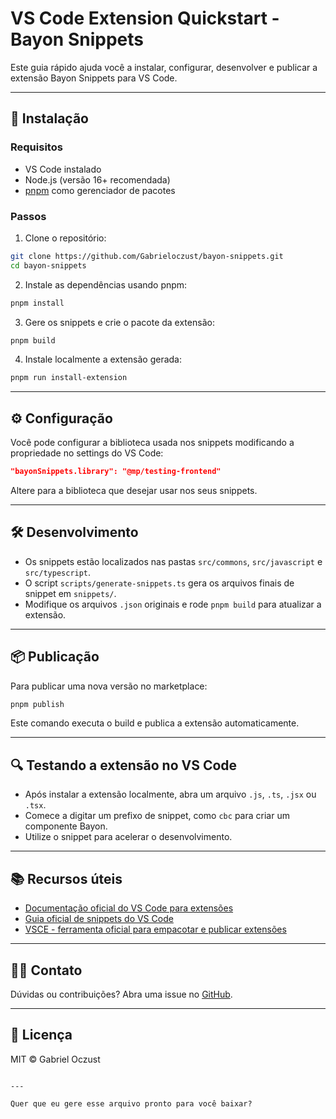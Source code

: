 # VS Code Extension Quickstart - Bayon Snippets

Este guia rápido ajuda você a instalar, configurar, desenvolver e publicar a extensão Bayon Snippets para VS Code.

---

## 🚀 Instalação

### Requisitos

- VS Code instalado
- Node.js (versão 16+ recomendada)
- [pnpm](https://pnpm.io/) como gerenciador de pacotes

### Passos

1. Clone o repositório:

```bash
git clone https://github.com/Gabrieloczust/bayon-snippets.git
cd bayon-snippets
````

2. Instale as dependências usando pnpm:

```bash
pnpm install
```

3. Gere os snippets e crie o pacote da extensão:

```bash
pnpm build
```

4. Instale localmente a extensão gerada:

```bash
pnpm run install-extension
```

---

## ⚙️ Configuração

Você pode configurar a biblioteca usada nos snippets modificando a propriedade no settings do VS Code:

```json
"bayonSnippets.library": "@mp/testing-frontend"
```

Altere para a biblioteca que desejar usar nos seus snippets.

---

## 🛠 Desenvolvimento

* Os snippets estão localizados nas pastas `src/commons`, `src/javascript` e `src/typescript`.
* O script `scripts/generate-snippets.ts` gera os arquivos finais de snippet em `snippets/`.
* Modifique os arquivos `.json` originais e rode `pnpm build` para atualizar a extensão.

---

## 📦 Publicação

Para publicar uma nova versão no marketplace:

```bash
pnpm publish
```

Este comando executa o build e publica a extensão automaticamente.

---

## 🔍 Testando a extensão no VS Code

* Após instalar a extensão localmente, abra um arquivo `.js`, `.ts`, `.jsx` ou `.tsx`.
* Comece a digitar um prefixo de snippet, como `cbc` para criar um componente Bayon.
* Utilize o snippet para acelerar o desenvolvimento.

---

## 📚 Recursos úteis

* [Documentação oficial do VS Code para extensões](https://code.visualstudio.com/api/get-started/your-first-extension)
* [Guia oficial de snippets do VS Code](https://code.visualstudio.com/docs/editor/userdefinedsnippets)
* [VSCE - ferramenta oficial para empacotar e publicar extensões](https://github.com/microsoft/vscode-vsce)

---

## 🧑‍💻 Contato

Dúvidas ou contribuições? Abra uma issue no [GitHub](https://github.com/Gabrieloczust/bayon-snippets).

---

## 📝 Licença

MIT © Gabriel Oczust

```

---

Quer que eu gere esse arquivo pronto para você baixar?
```
